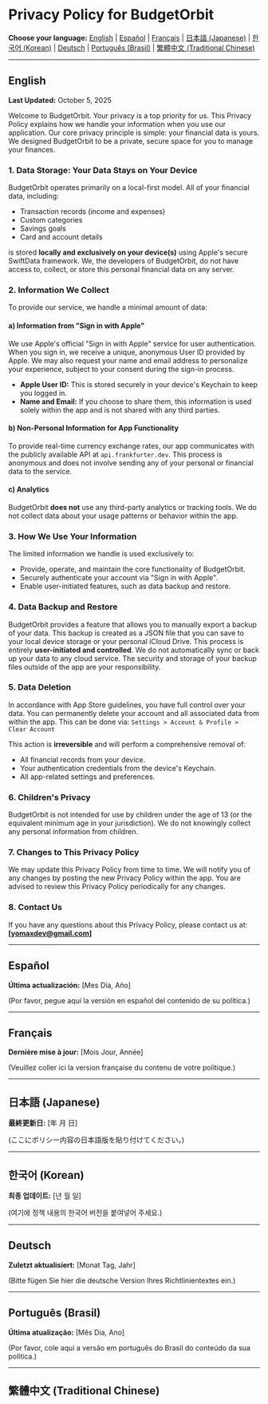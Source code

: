 # Privacy Policy for BudgetOrbit

**Choose your language:**
[English](#english) | [Español](#español) | [Français](#français) | [日本語 (Japanese)](#日本語-japanese) | [한국어 (Korean)](#한국어-korean) | [Deutsch](#deutsch) | [Português (Brasil)](#português-brasil) | [繁體中文 (Traditional Chinese)](#繁體中文-traditional-chinese)

---


## English
**Last Updated:** October 5, 2025

Welcome to BudgetOrbit. Your privacy is a top priority for us. This Privacy Policy explains how we handle your information when you use our application. Our core privacy principle is simple: your financial data is yours. We designed BudgetOrbit to be a private, secure space for you to manage your finances.

### 1. Data Storage: Your Data Stays on Your Device

BudgetOrbit operates primarily on a local-first model. All of your financial data, including:
- Transaction records (income and expenses)
- Custom categories
- Savings goals
- Card and account details

is stored **locally and exclusively on your device(s)** using Apple's secure SwiftData framework. We, the developers of BudgetOrbit, do not have access to, collect, or store this personal financial data on any server.

### 2. Information We Collect

To provide our service, we handle a minimal amount of data:

#### a) Information from "Sign in with Apple"

We use Apple's official "Sign in with Apple" service for user authentication. When you sign in, we receive a unique, anonymous User ID provided by Apple. We may also request your name and email address to personalize your experience, subject to your consent during the sign-in process.

- **Apple User ID:** This is stored securely in your device's Keychain to keep you logged in.
- **Name and Email:** If you choose to share them, this information is used solely within the app and is not shared with any third parties.

#### b) Non-Personal Information for App Functionality

To provide real-time currency exchange rates, our app communicates with the publicly available API at `api.frankfurter.dev`. This process is anonymous and does not involve sending any of your personal or financial data to the service.

#### c) Analytics

BudgetOrbit **does not** use any third-party analytics or tracking tools. We do not collect data about your usage patterns or behavior within the app.

### 3. How We Use Your Information

The limited information we handle is used exclusively to:
- Provide, operate, and maintain the core functionality of BudgetOrbit.
- Securely authenticate your account via "Sign in with Apple".
- Enable user-initiated features, such as data backup and restore.

### 4. Data Backup and Restore

BudgetOrbit provides a feature that allows you to manually export a backup of your data. This backup is created as a JSON file that you can save to your local device storage or your personal iCloud Drive. This process is entirely **user-initiated and controlled**. We do not automatically sync or back up your data to any cloud service. The security and storage of your backup files outside of the app are your responsibility.

### 5. Data Deletion

In accordance with App Store guidelines, you have full control over your data. You can permanently delete your account and all associated data from within the app. This can be done via:
`Settings > Account & Profile > Clear Account`

This action is **irreversible** and will perform a comprehensive removal of:
- All financial records from your device.
- Your authentication credentials from the device's Keychain.
- All app-related settings and preferences.

### 6. Children's Privacy

BudgetOrbit is not intended for use by children under the age of 13 (or the equivalent minimum age in your jurisdiction). We do not knowingly collect any personal information from children.

### 7. Changes to This Privacy Policy

We may update this Privacy Policy from time to time. We will notify you of any changes by posting the new Privacy Policy within the app. You are advised to review this Privacy Policy periodically for any changes.

### 8. Contact Us

If you have any questions about this Privacy Policy, please contact us at:
**[yomaxdev@gmail.com]**

---

## Español
**Última actualización:** [Mes Día, Año]

(Por favor, pegue aquí la versión en español del contenido de su política.)

---

## Français
**Dernière mise à jour:** [Mois Jour, Année]

(Veuillez coller ici la version française du contenu de votre politique.)

---

## 日本語 (Japanese)
**最終更新日:** [年 月 日]

(ここにポリシー内容の日本語版を貼り付けてください。)

---

## 한국어 (Korean)
**최종 업데이트:** [년 월 일]

(여기에 정책 내용의 한국어 버전을 붙여넣어 주세요.)

---

## Deutsch
**Zuletzt aktualisiert:** [Monat Tag, Jahr]

(Bitte fügen Sie hier die deutsche Version Ihres Richtlinientextes ein.)

---

## Português (Brasil)
**Última atualização:** [Mês Dia, Ano]

(Por favor, cole aqui a versão em português do Brasil do conteúdo da sua política.)

---

## 繁體中文 (Traditional Chinese)
